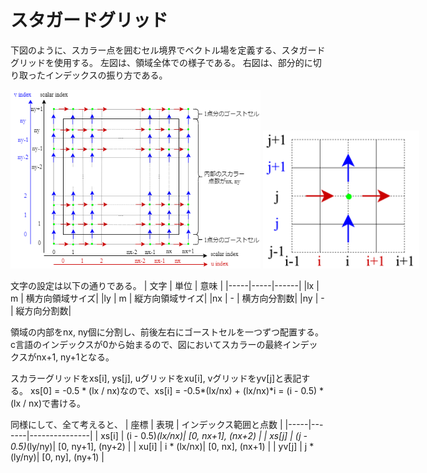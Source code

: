 # スタガードグリッド

下図のように、スカラー点を囲むセル境界でベクトル場を定義する、スタガードグリッドを使用する。
左図は、領域全体での様子である。
右図は、部分的に切り取ったインデックスの振り方である。

<div style="white-space: nowrap;">
    <img src="mesh2d_overall.png" width="400">
    <img src="mesh2d_local.png" width="250">
</div>

文字の設定は以下の通りである。
| 文字 | 単位 | 意味 |
|-----|-----|------|
|lx   | m   | 横方向領域サイズ|
|ly   | m   | 縦方向領域サイズ|
|nx   | -   | 横方向分割数|
|ny    | -   | 縦方向分割数|

領域の内部をnx, ny個に分割し、前後左右にゴーストセルを一つずつ配置する。
c言語のインデックスが0から始まるので、図においてスカラーの最終インデックスがnx+1, ny+1となる。

スカラーグリッドをxs[i], ys[j], uグリッドをxu[i], vグリッドをyv[j]と表記する。
xs[0] = -0.5 * (lx / nx)なので、xs[i] = -0.5*(lx/nx) + (lx/nx)*i = (i - 0.5) * (lx / nx)で書ける。

同様にして、全て考えると、
| 座標 | 表現 | インデックス範囲と点数 |
|-----|-------|---------------|
| xs[i] | (i - 0.5)*(lx/nx)| [0, nx+1], (nx+2) |
| xs[j] | (j - 0.5)*(ly/ny)| [0, ny+1], (ny+2) |
| xu[i] | i * (lx/nx)| [0, nx], (nx+1) |
| yv[j] | j * (ly/ny)| [0, ny], (ny+1) |